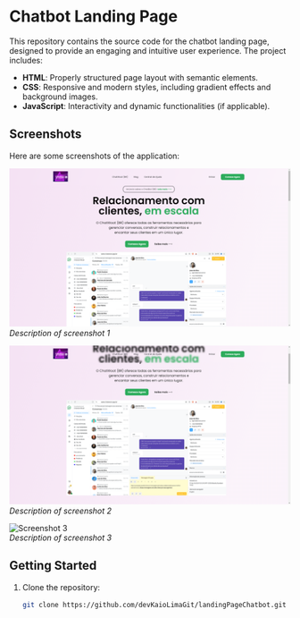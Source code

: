 # Chatbot Landing Page

This repository contains the source code for the chatbot landing page, designed to provide an engaging and intuitive user experience. The project includes:

- **HTML**: Properly structured page layout with semantic elements.
- **CSS**: Responsive and modern styles, including gradient effects and background images.
- **JavaScript**: Interactivity and dynamic functionalities (if applicable).

## Screenshots

Here are some screenshots of the application:

![Screenshot 1](./Imagens%20para%20README/1.png)  
_Description of screenshot 1_

![Screenshot 2](./Imagens%20para%20README/2.png)  
_Description of screenshot 2_

![Screenshot 3](URL-da-screenshot-3)  
_Description of screenshot 3_

## Getting Started

1. Clone the repository:
   ```bash
   git clone https://github.com/devKaioLimaGit/landingPageChatbot.git
   ```
